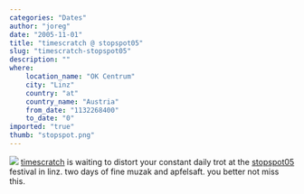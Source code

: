 ```yaml
---
categories: "Dates"
author: "joreg"
date: "2005-11-01"
title: "timescratch @ stopspot05"
slug: "timescratch-stopspot05"
description: ""
where: 
    location_name: "OK Centrum"
    city: "Linz"
    country: "at"
    country_name: "Austria"
    from_date: "1132268400"
    to_date: "0"
imported: "true"
thumb: "stopspot.png"
---
```



<!--{SPLIT()}-->

<!--~~~-->

![](stopspot.png)
[timescratch](http://joreg.ath.cx/timescratch.html) is waiting to distort your constant daily trot at the [stopspot05](http://www.servus.at/stopspot/) festival in linz. two days of fine muzak and apfelsaft. you better not miss this.
<!--{SPLIT}-->
